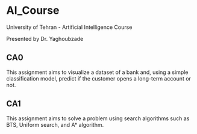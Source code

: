 # AI_Course

University of Tehran - Artificial Intelligence Course

Presented by Dr. Yaghoubzade

## CA0

This assignment aims to visualize a dataset of a bank and, using a simple classification model, predict if the customer opens a long-term account or not.

## CA1

This assignment aims to solve a problem using search algorithms such as BTS, Uniform search, and A* algorithm. 

